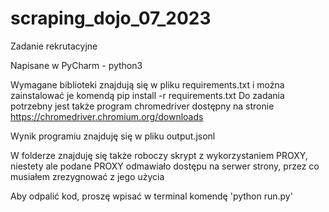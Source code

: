 # scraping_dojo_07_2023
Zadanie rekrutacyjne

Napisane w PyCharm - python3

Wymagane biblioteki znajdują się w pliku requirements.txt i można zainstalować je komendą pip install -r requirements.txt
Do zadania potrzebny jest także program chromedriver dostępny na stronie https://chromedriver.chromium.org/downloads

Wynik programiu znajduję się w pliku output.jsonl

W folderze znajduję się także roboczy skrypt z wykorzystaniem PROXY, niestety ale podane PROXY odmawiało dostępu na serwer strony, przez co musiałem zrezygnować z jego użycia

Aby odpalić kod, proszę wpisać w terminal komendę 'python run.py'
